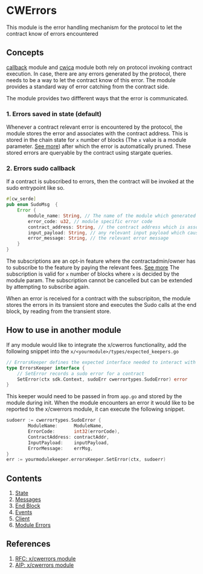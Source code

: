 # CWErrors

This module is the error handling mechanism for the protocol to let the contract know of errors encountered

## Concepts

[callback](../../callback/spec/README.md) module and [cwica](../../cwica/spec/README.md) module both rely on protocol invoking contract execution. In case, there are any errors generated by the protocol, there needs to be a way to let the contract know of this error. The module provides a standard way of error catching from the contract side.

The module provides two diffferent ways that the error is communicated.

### 1. Errors saved in state (default)

Whenever a contract relevant error is encountered by the protocol, the module stores the error and associates with the contract address. This is stored in the chain state for `x` number of blocks (The `x` value is a module parameter. [See more](./01_state.md)) after which the error is automatically pruned. These stored errors are queryable by the contract using stargate queries.

### 2. Errors sudo callback

If a contract is subscribed to errors, then the contract will be invoked at the sudo entrypoint like so.

```rust
#[cw_serde]
pub enum SudoMsg  {
    Error {
        module_name: String, // The name of the module which generated the error
        error_code: u32, // module specific error code
        contract_address: String, // the contract address which is associated with the error; the contract receiving the callback
        input_payload: String, // any relevant input payload which caused the error
        error_message: String, // the relevant error message
    }
}
```

The subscriptions are an opt-in feature where the contractadmin/owner has to subscribe to the feature by paying the relevant fees. [See more](01_state.md) The subscription is valid for `x` number of blocks where `x` is decided by the module param. The subscription cannot be cancelled but can be extended by attempting to subscribe again.

When an error is received for a contract with the subscripiton, the module stores the errors in its transient store and executes the Sudo calls at the end block, by reading from the transient store.

## How to use in another module

If any module would like to integrate the x/cwerros functionality, add the following snippet into the `x/<yourmodule>/types/expected_keepers.go` 

```go
// ErrorsKeeper defines the expected interface needed to interact with the cwerrors module.
type ErrorsKeeper interface {
	// SetError records a sudo error for a contract
	SetError(ctx sdk.Context, sudoErr cwerrortypes.SudoError) error
}
```

This keeper would need to be passed in from `app.go` and stored by the module during init. When the module encounters an error it would like to be reported to the x/cwerrors module, it can execute the following snippet.

```go
sudoerr := cwerrortypes.SudoError {
		ModuleName:      ModuleName,
		ErrorCode:       int32(errorCode),
		ContractAddress: contractAddr,
		InputPayload:    inputPayload,
		ErrorMessage:    errMsg,
}
err := yourmodulekeeper.errorsKeeper.SetError(ctx, sudoerr)
```

## Contents

1. [State](./01_state.md)
2. [Messages](./02_messages.md)
3. [End Block](./03_end_block.md)
4. [Events](./04_events.md)
5. [Client](./05_client.md)
6. [Module Errors](./06_errors.md)

## References

1. [RFC: x/cwerrors module](https://github.com/orgs/archway-network/discussions/35)
2. [AIP: x/cwerrors module](https://github.com/archway-network/archway/issues/544)
